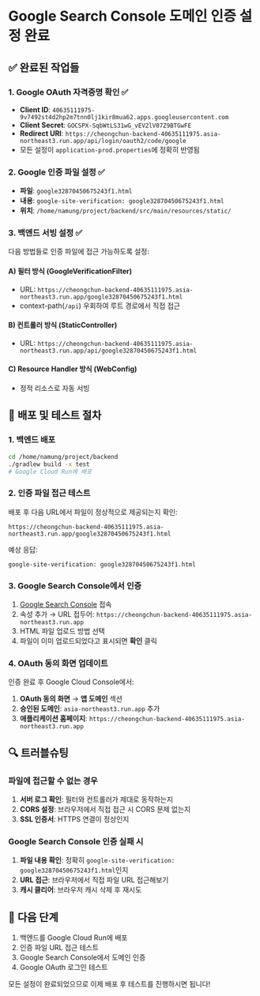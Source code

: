 # Google Search Console 도메인 인증 설정 완료

## ✅ 완료된 작업들

### 1. Google OAuth 자격증명 확인 ✅
- **Client ID**: `40635111975-9v7492st4d2hp2m7tnn0lj1kir8mua62.apps.googleusercontent.com`
- **Client Secret**: `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`
- **Redirect URI**: `https://cheongchun-backend-40635111975.asia-northeast3.run.app/api/login/oauth2/code/google`
- 모든 설정이 `application-prod.properties`에 정확히 반영됨

### 2. Google 인증 파일 설정 ✅
- **파일**: `google32870450675243f1.html`
- **내용**: `google-site-verification: google32870450675243f1.html`
- **위치**: `/home/namung/project/backend/src/main/resources/static/`

### 3. 백엔드 서빙 설정 ✅
다음 방법들로 인증 파일에 접근 가능하도록 설정:

#### A) 필터 방식 (GoogleVerificationFilter)
- URL: `https://cheongchun-backend-40635111975.asia-northeast3.run.app/google32870450675243f1.html`
- context-path(`/api`) 우회하여 루트 경로에서 직접 접근

#### B) 컨트롤러 방식 (StaticController)
- URL: `https://cheongchun-backend-40635111975.asia-northeast3.run.app/api/google32870450675243f1.html`

#### C) Resource Handler 방식 (WebConfig)
- 정적 리소스로 자동 서빙

## 🚀 배포 및 테스트 절차

### 1. 백엔드 배포
```bash
cd /home/namung/project/backend
./gradlew build -x test
# Google Cloud Run에 배포
```

### 2. 인증 파일 접근 테스트
배포 후 다음 URL에서 파일이 정상적으로 제공되는지 확인:
```
https://cheongchun-backend-40635111975.asia-northeast3.run.app/google32870450675243f1.html
```

예상 응답:
```
google-site-verification: google32870450675243f1.html
```

### 3. Google Search Console에서 인증
1. [Google Search Console](https://search.google.com/search-console) 접속
2. 속성 추가 → URL 접두어: `https://cheongchun-backend-40635111975.asia-northeast3.run.app`
3. HTML 파일 업로드 방법 선택
4. 파일이 이미 업로드되었다고 표시되면 **확인** 클릭

### 4. OAuth 동의 화면 업데이트
인증 완료 후 Google Cloud Console에서:
1. **OAuth 동의 화면** → **앱 도메인** 섹션
2. **승인된 도메인**: `asia-northeast3.run.app` 추가
3. **애플리케이션 홈페이지**: `https://cheongchun-backend-40635111975.asia-northeast3.run.app`

## 🔍 트러블슈팅

### 파일에 접근할 수 없는 경우
1. **서버 로그 확인**: 필터와 컨트롤러가 제대로 동작하는지
2. **CORS 설정**: 브라우저에서 직접 접근 시 CORS 문제 없는지
3. **SSL 인증서**: HTTPS 연결이 정상인지

### Google Search Console 인증 실패 시
1. **파일 내용 확인**: 정확히 `google-site-verification: google32870450675243f1.html`인지
2. **URL 접근**: 브라우저에서 직접 파일 URL 접근해보기
3. **캐시 클리어**: 브라우저 캐시 삭제 후 재시도

## 📝 다음 단계
1. 백엔드를 Google Cloud Run에 배포
2. 인증 파일 URL 접근 테스트
3. Google Search Console에서 도메인 인증
4. Google OAuth 로그인 테스트

모든 설정이 완료되었으므로 이제 배포 후 테스트를 진행하시면 됩니다!